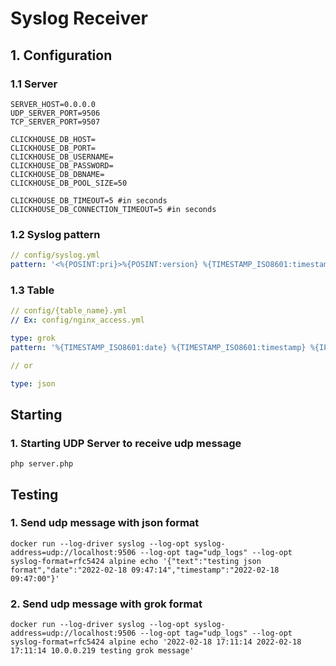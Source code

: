 # Syslog Receiver

## 1. Configuration

### 1.1 Server

```dotenv
SERVER_HOST=0.0.0.0
UDP_SERVER_PORT=9506
TCP_SERVER_PORT=9507

CLICKHOUSE_DB_HOST=
CLICKHOUSE_DB_PORT=
CLICKHOUSE_DB_USERNAME=
CLICKHOUSE_DB_PASSWORD=
CLICKHOUSE_DB_DBNAME=
CLICKHOUSE_DB_POOL_SIZE=50

CLICKHOUSE_DB_TIMEOUT=5 #in seconds
CLICKHOUSE_DB_CONNECTION_TIMEOUT=5 #in seconds
```

### 1.2 Syslog pattern

```yaml
// config/syslog.yml
pattern: '<%{POSINT:pri}>%{POSINT:version} %{TIMESTAMP_ISO8601:timestamp} %{HOSTNAME:hostname} %{USERNAME:table_name} %{USERNAME:proc_id} %{USERNAME:app_name} \- %{GREEDYDATA:message}'
```

### 1.3 Table

```yaml
// config/{table_name}.yml
// Ex: config/nginx_access.yml

type: grok
pattern: '%{TIMESTAMP_ISO8601:date} %{TIMESTAMP_ISO8601:timestamp} %{IP} %{GREEDYDATA:text}'

// or

type: json
```

## Starting

### 1. Starting UDP Server to receive udp message

```shell
php server.php
```

## Testing

### 1. Send udp message with json format

```shell
docker run --log-driver syslog --log-opt syslog-address=udp://localhost:9506 --log-opt tag="udp_logs" --log-opt syslog-format=rfc5424 alpine echo '{"text":"testing json format","date":"2022-02-18 09:47:14","timestamp":"2022-02-18 09:47:00"}'
```

### 2. Send udp message with grok format

```shell
docker run --log-driver syslog --log-opt syslog-address=udp://localhost:9506 --log-opt tag="udp_logs" --log-opt syslog-format=rfc5424 alpine echo '2022-02-18 17:11:14 2022-02-18 17:11:14 10.0.0.219 testing grok message'
```
